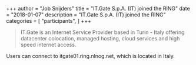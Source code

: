 +++
author = "Job Snijders"
title = "IT.Gate S.p.A. (IT) joined the RING"
date = "2018-01-07"
description = "IT.Gate S.p.A. (IT) joined the RING"
categories = [
    "participants",
]
+++

> IT.Gate is an Internet Service Provider based in Turin - Italy offering datacenter colocation, managed hosting, cloud services and high speed internet access.

Users can connect to itgate01.ring.nlnog.net, which is located in Italy.

